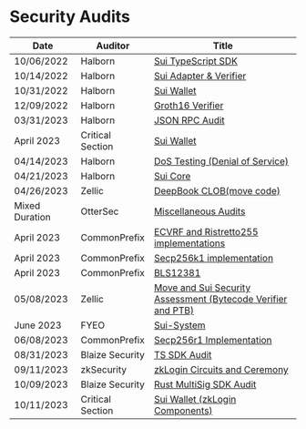 # Security Audits

| Date           | Auditor          | Title                                                                                                                                                                                                  |
| -------------- | ---------------- | ------------------------------------------------------------------------------------------------------------------------------------------------------------------------------------------------------ |
| 10/06/2022     | Halborn          | [Sui TypeScript SDK ](https://github.com/sui-foundation/security-audits/blob/main/Mysten_Labs_Sui_TypeScript_SDK_Security_Audit_Report_Halborn_Final.pdf)                                              |
| 10/14/2022     | Halborn          | [Sui Adapter & Verifier](https://github.com/sui-foundation/security-audits/blob/main/MystenLabs_Adapter_Verifier_L1_Security_Audit_Report_Halborn_Final.pdf)                                           |
| 10/31/2022     | Halborn          | [Sui Wallet](https://github.com/sui-foundation/security-audits/blob/main/MystenLabs_Sui_Wallet_WebApp_Pentest_Report_Halborn_Final.pdf)                                                                |
| 12/09/2022     | Halborn          | [Groth16 Verifier](https://github.com/sui-foundation/security-audits/blob/main/Groth16.pdf)                                                                                                            |
| 03/31/2023     | Halborn          | [JSON RPC Audit](https://github.com/sui-foundation/security-audits/blob/main/MystenLabs_JSON_RPC_API_WebApp_Pentest_Report_Halborn_Final.pdf)                                                          |
| April 2023     | Critical Section | [Sui Wallet](https://github.com/sui-foundation/security-audits/blob/main/mysten_labs_sui_wallet_report_0.9.pdf)                                                                                        |
| 04/14/2023     | Halborn          | [DoS Testing (Denial of Service) ](https://github.com/sui-foundation/security-audits/blob/main/MystenLabs_Denial_of_Service_Security_Assessment_Report_Halborn_Final.pdf)                              |
| 04/21/2023     | Halborn          | [Sui Core](https://github.com/sui-foundation/security-audits/blob/main/Sui_Core_L1_Halborn_Final.pdf)                                                                                                  |
| 04/26/2023     | Zellic           | [DeepBook CLOB(move code) ](https://github.com/sui-foundation/security-audits/blob/main/DeepBook%20-%20Zellic%20Audit%20Report.pdf)                                                                    |
| Mixed Duration | OtterSec         | [Miscellaneous Audits](https://github.com/sui-foundation/security-audits/blob/main/sui_misc_audit.pdf)                                                                                                 |
| April 2023     | CommonPrefix     | [ECVRF and Ristretto255 implementations](https://github.com/sui-foundation/security-audits/blob/main/ecvrf.pdf)                                                                                        |
| April 2023     | CommonPrefix     | [Secp256k1 implementation](https://github.com/sui-foundation/security-audits/blob/main/commonprefix_secp256k1.pdf)                                                                                     |
| April 2023     | CommonPrefix     | [BLS12381](https://github.com/sui-foundation/security-audits/blob/main/commonprefix_bls12381.pdf)                                                                                                      |
| 05/08/2023     | Zellic           | [Move and Sui Security Assessment (Bytecode Verifier and PTB)](https://github.com/sui-foundation/security-audits/blob/main/Move%20and%20Sui%20Security%20Assessment%20-%20Zellic%20Audit%20Report.pdf) |
| June 2023      | FYEO             | [Sui-System ](https://github.com/sui-foundation/security-audits/blob/main/Mysten%20Labs%20-%20Security%20Assessment%20for%20the%20SUI%20Blockchain%20sui-system%20v1.0.pdf)                            |
| 06/08/2023     | CommonPrefix     | [Secp256r1 Implementation](https://github.com/sui-foundation/security-audits/blob/main/Secp256r1.pdf)                                                                                                  |
| 08/31/2023     | Blaize Security  | [TS SDK Audit](https://github.com/sui-foundation/security-audits/blob/main/MystenLabs-TS-SDK-audit-report-%5B31-Aug-2023%5D.pdf)                                                                       |
| 09/11/2023     | zkSecurity       | [zkLogin Circuits and Ceremony](https://github.com/sui-foundation/security-audits/blob/main/zksecurity_zklogin-circuits.pdf)                                                                           |
| 10/09/2023     | Blaize Security  | [Rust MultiSig SDK Audit](https://github.com/sui-foundation/security-audits/blob/main/MystenLabs-Rust-Multisig-audit-report-%5B9-Oct-2023%5D.pdf)                                                      |
| 10/11/2023     | Critical Section | [Sui Wallet (zkLogin Components)](https://github.com/sui-foundation/security-audits/blob/main/sui_wallet_zklogin_update_H223_review_v_0_9.pdf)                                                         |
